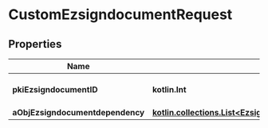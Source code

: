 
# CustomEzsigndocumentRequest

## Properties
| Name | Type | Description | Notes |
| ------------ | ------------- | ------------- | ------------- |
| **pkiEzsigndocumentID** | **kotlin.Int** | The unique ID of the Ezsigndocument |  |
| **aObjEzsigndocumentdependency** | [**kotlin.collections.List&lt;EzsigndocumentdependencyRequestCompound&gt;**](EzsigndocumentdependencyRequest.md) |  |  |




